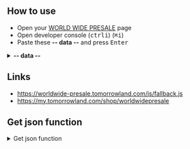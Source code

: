 ## How to use

 - Open your [WORLD WIDE PRESALE](https://my.tomorrowland.com/shop/worldwidepresale) page
 - Open developer console (<kbd>ctrl</kbd><kbd>i</kbd>) (<kbd>⌘</kbd><kbd>i</kbd>)
 - Paste these **-- data --** and press <kbd>Enter</kbd>
<details><summary><strong>-- data --</strong></summary>
<p>

```javascript
setInterval(fn60sec, 100);
```

</p>
</details>



## Links
 - https://worldwide-presale.tomorrowland.com/js/fallback.js
 - https://my.tomorrowland.com/shop/worldwidepresale





## Get json function
<details><summary>Get json function</summary>
<p>

```javascript
getJSON = function(url, successhandler)
{
    var version = Math.floor(new Date().getTime() / 5000);
    var request = new XMLHttpRequest();
    request.open('GET', url + "?" + version, true);
    request.onload = function() {
        if (request.status >= 200 && request.status < 400) {
            successhandler(JSON.parse(request.responseText));
        }
    };
    request.send();
};
```

</p>
</details>
